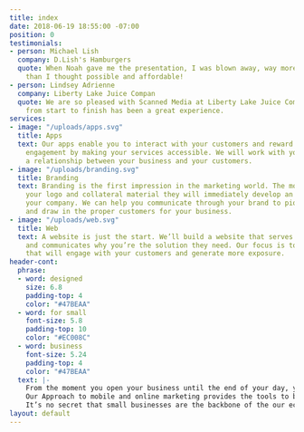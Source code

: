 ```yaml
---
title: index
date: 2018-06-19 18:55:00 -07:00
position: 0
testimonials:
- person: Michael Lish
  company: D.Lish's Hamburgers
  quote: When Noah gave me the presentation, I was blown away, way more functionality
    than I thought possible and affordable!
- person: Lindsey Adrienne
  company: Liberty Lake Juice Compan
  quote: We are so pleased with Scanned Media at Liberty Lake Juice Company! The process
    from start to finish has been a great experience.
services:
- image: "/uploads/apps.svg"
  title: Apps
  text: Our apps enable you to interact with your customers and reward their business
    engagement by making your services accessible. We will work with you to establish
    a relationship between your business and your customers.
- image: "/uploads/branding.svg"
  title: Branding
  text: Branding is the first impression in the marketing world. The moment they see
    your logo and collateral material they will immediately develop an opinion about
    your company. We can help you communicate through your brand to pique interest
    and draw in the proper customers for your business.
- image: "/uploads/web.svg"
  title: Web
  text: A website is just the start. We’ll build a website that serves your audience
    and communicates why you’re the solution they need. Our focus is to create a website
    that will engage with your customers and generate more exposure.
header-cont:
  phrase:
  - word: designed
    size: 6.8
    padding-top: 4
    color: "#47BEAA"
  - word: for small
    font-size: 5.8
    padding-top: 10
    color: "#EC008C"
  - word: business
    font-size: 5.24
    padding-top: 4
    color: "#47BEAA"
  text: |-
    From the moment you open your business until the end of your day, you work hard to provide customers with quality and value. When you focus on your customers, you want to find the most effective ways to connect and interact with them.
    Our Approach to mobile and online marketing provides the tools to boost your business above the competition with apps, branding, and websites.
    It’s no secret that small businesses are the backbone of the our economy. Any edge you can  gain to stay in the ring with your heavy weight competitors is very crucial. The advantage of partnering with ScannedMedia is working with a talented and local team.
layout: default
---
```


